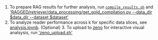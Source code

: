 1. To prepare RAG results for further analysis, run [`compile_results.sh`](https://github.com/neulab/ragged/blob/main/analysis_framework/zeno_result.sh) and ['RAGGED/retriever/data_processing/get_gold_compilation.py --data_dir $data_dir --dataset $dataset'](https://github.com/neulab/ragged/blob/main/retriever/data_processing/get_gold_compilation.py)
2. To analyze reader performance across k for specific data slices, see [analysis.ipynb](https://github.com/neulab/ragged/blob/main/analysis_framework/analysis.ipynb).
(Optional) 3. To upload to [zeno](https://zenoml.com/) for interactive visual analsysis, run ['zeno_upload.sh'](https://github.com/neulab/ragged/blob/main/analysis_framework/zeno_upload.sh)